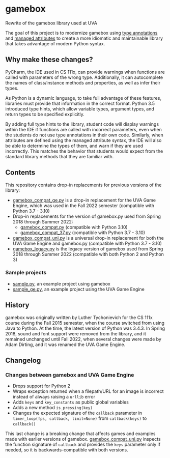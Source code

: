# gamebox
 Rewrite of the gamebox library used at UVA

The goal of this project is to modernize gamebox using [type annotations](https://docs.python.org/3/library/typing.html)
and [managed attributes](https://docs.python.org/3/howto/descriptor.html#managed-attributes) to create a more idiomatic
and maintainable library that takes advantage of modern Python syntax.


## Why make these changes?
PyCharm, the IDE used in CS 111x, can provide warnings when functions are called with parameters of the wrong type.
Additionally, it can autocomplete the names of class/instance methods and properties, as well as infer their types.

As Python is a dynamic language, to take full advantage of these features, libraries must provide that information
in the correct format. Python 3.5 introduced type hints, which allow variable types, argument types, and return types 
to be specified explicitly.

By adding full type hints to the library, student code will display warnings within the IDE if functions are called with
incorrect parameters, even when the students do not use type annotations in their own code. Similarly, when attributes
are defined using the managed attribute syntax, the IDE will also be able to determine the types of them, and warn if
they are used incorrectly. This matches the behavior that students would expect from the standard library methods that
they are familiar with.


## Contents
This repository contains drop-in replacements for previous versions of the library:
* [gamebox_compat_ge.py](gamebox_compat_ge.py) is a drop-in replacement for the UVA Game Engine, which was used in the
  Fall 2022 semester (compatible with Python 3.7 - 3.10)
* Drop-in replacements for the version of gamebox.py used from Spring 2018 through Summer 2022:
  * [gamebox_compat.py](gamebox_compat.py) (compatible with Python 3.10)
  * [gamebox_compat_37.py](gamebox_compat_37.py) (compatible with Python 3.7 - 3.10)
* [gamebox_compat_uni.py](gamebox_compat_uni.py) is a universal drop-in replacement for both the UVA Game Engine and
  gamebox.py (compatible with Python 3.7 - 3.10)
* [gamebox_legacy.py](gamebox_legacy.py) is the legacy version of gamebox used from Spring 2018 through Summer 2022
  (compatible with both Python 2 and Python 3)

### Sample projects
* [sample.py](sample.py), an example project using gamebox
* [sample_ge.py](sample_ge.py), an example project using the UVA Game Engine


## History
gamebox was originally written by Luther Tychonievich for the CS 111x course during the Fall 2015 semester,
when the course switched from using Java to Python. At the time, the latest version of Python was 3.4.3.
In Spring 2018, sound and font support were removed from the library, and it remained unchanged until Fall 2022,
when several changes were made by Adam Dirting, and it was renamed the UVA Game Engine.


## Changelog
### Changes between gamebox and UVA Game Engine
* Drops support for Python 2
* Wraps exception returned when a filepath/URL for an image is incorrect instead of always raising a `urllib` error
* Adds `keys` and `key_constants` as public global variables
* Adds a new method `is_pressing(key)`
* Changes the expected signature of the `callback` parameter in `timer_loop(fps, callback, limit=None)`
  from `callback(keys)` to `callback()`

This last change is a breaking change that affects games and examples made with earlier versions of gamebox.
[gamebox_compat_uni.py](gamebox_compat_uni.py) inspects the function signature of `callback` and provides the `keys`
parameter only if needed, so it is backwards-compatible with both versions.
